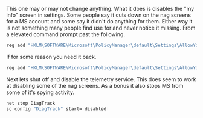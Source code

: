 This one may or may not change anything.  What it does is disables the "my info" screen in settings.  Some people say it cuts down on the nag screens for a MS account and some say it didn't do anything for them.  Either way it is not something many people find use for and never notice it missing.  From a elevated command prompt past the following.

```cmd
reg add "HKLM\SOFTWARE\Microsoft\PolicyManager\default\Settings\AllowYourAccount" /v value /t REG_DWORD /d 0
```

If for some reason you need it back.

```cmd
reg add "HKLM\SOFTWARE\Microsoft\PolicyManager\default\Settings\AllowYourAccount" /v value /t REG_DWORD /d 1
```

 Next lets shut off and disable the telemetry service.  This does seem to work at disabling some of the nag screens.  As a bonus it also stops MS from some of it's spying activity.  

```cmd
net stop DiagTrack
sc config "DiagTrack" start= disabled
```